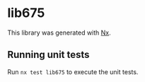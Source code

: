 # lib675

This library was generated with [Nx](https://nx.dev).

## Running unit tests

Run `nx test lib675` to execute the unit tests.
